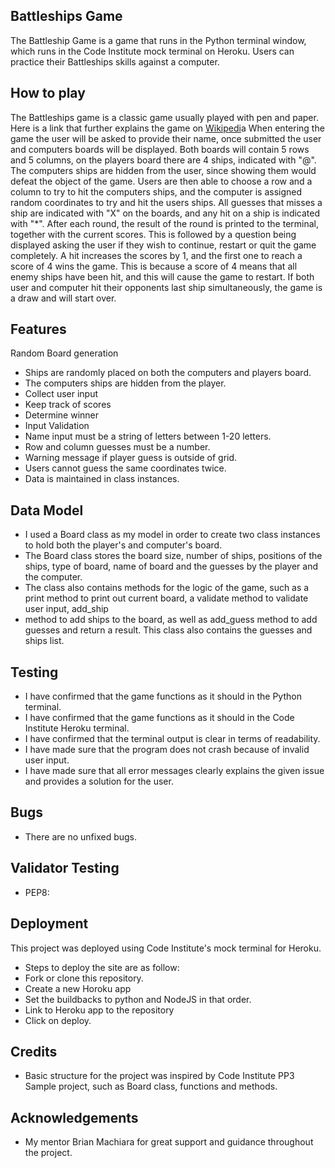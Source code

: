 ## Battleships Game
The Battleship Game is a game that runs in the Python terminal window, which runs in the Code Institute mock terminal on Heroku. 
Users can practice their Battleships skills against a computer.

## How to play
The Battleships game is a classic game usually played with pen and paper. Here is a link that further explains the game on [Wikipedi](https://en.wikipedia.org/wiki/Battleship_(game))a
When entering the game the user will be asked to provide their name, once submitted the user and computers boards will be displayed.
Both boards will contain 5 rows and 5 columns, on the players board there are 4 ships, indicated with "@".
The computers ships are hidden from the user, since showing them would defeat the object of the game.
Users are then able to choose a row and a column to try to hit the computers ships, and the computer is assigned random coordinates to try and hit the users ships.
All guesses that misses a ship are indicated with "X" on the boards, and any hit on a ship is indicated with "*". 
After each round, the result of the round is printed to the terminal, together with the current scores.
This is followed by a question being displayed asking the user if they wish to continue, restart or quit the game completely.
A hit increases the scores by 1, and the first one to reach a score of 4 wins the game.
This is because a score of 4 means that all enemy ships have been hit, and this will cause the game to restart. 
If both user and computer hit their opponents last ship simultaneously, the game is a draw and will start over.

## Features
Random Board generation
- Ships are randomly placed on both the computers and players board.
- The computers ships are hidden from the player.
- Collect user input 
- Keep track of scores
- Determine winner 
- Input Validation
- Name input must be a string of letters between 1-20 letters.
- Row and column guesses must be a number.
- Warning message if player guess is outside of grid.
- Users cannot guess the same coordinates twice.
- Data is maintained in class instances. 

## Data Model
- I used a Board class as my model in order to create two class instances to hold both the player's and computer's board.
- The Board class stores the board size, number of ships, positions of the ships, type of board, name of board and the guesses by the player and the computer.
- The class also contains methods for the logic of the game, such as a print method to print out current board, a validate method to validate user input, add_ship 
- method to add ships to the board, as well as add_guess method to add guesses and return a result. This class also contains the guesses and ships list. 

## Testing
- I have confirmed that the game functions as it should in the Python terminal.
- I have confirmed that the game functions as it should in the Code Institute Heroku terminal.
- I have confirmed that the terminal output is clear in terms of readability.
- I have made sure that the program does not crash because of invalid user input.
- I have made sure that all error messages clearly explains the given issue and provides a solution for the user.

## Bugs
- There are no unfixed bugs.

## Validator Testing
- PEP8: 

## Deployment 
This project was deployed using Code Institute's mock terminal for Heroku.
- Steps to deploy the site are as follow:
- Fork or clone this repository.
- Create a new Horoku app
- Set the buildbacks to python and NodeJS in that order.
- Link to Heroku app to the repository
- Click on deploy.

## Credits 
- Basic structure for the project was inspired by Code Institute PP3 Sample project, such as Board class, functions and methods.

## Acknowledgements
- My mentor Brian Machiara for great support and guidance throughout the project.




